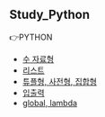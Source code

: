## Study_Python

👉PYTHON
- [수 자료형](https://ventus.tistory.com/3)
- [리스트](https://ventus.tistory.com/4)
- [튜플형, 사전형, 집합형](https://ventus.tistory.com/5)
- [입출력](https://ventus.tistory.com/6)
- [global, lambda](https://ventus.tistory.com/7)
<br>
